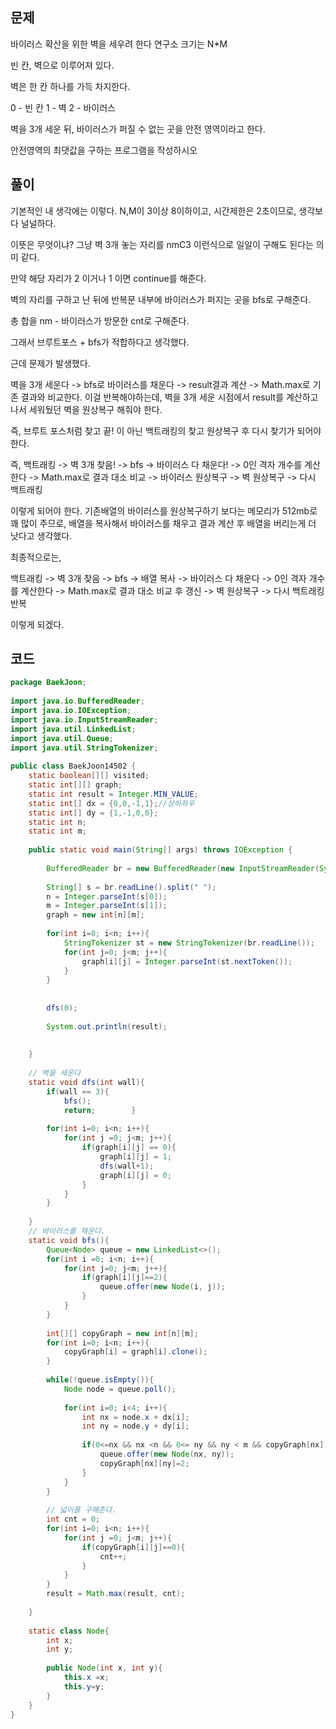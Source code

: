 ## 문제

바이러스 확산을 위한 벽을 세우려 한다
연구소 크기는 N\*M

빈 칸, 벽으로 이루어져 있다.

벽은 한 칸 하나를 가득 차지한다.

0 - 빈 칸
1 - 벽
2 - 바이러스

벽을 3개 세운 뒤, 바이러스가 퍼질 수 없는 곳을 안전 영역이라고 한다.

안전영역의 최댓값을 구하는 프로그램을 작성하시오

## 풀이

기본적인 내 생각에는 이렇다.
N,M이 3이상 8이하이고, 시간제한은 2초이므로, 생각보다 널널하다.

이뜻은 무엇이냐? 그냥 벽 3개 놓는 자리를 nmC3 이런식으로 일일이 구해도 된다는 의미 같다.

만약 해당 자리가 2 이거나 1 이면 continue를 해준다.

벽의 자리를 구하고 난 뒤에 반복문 내부에 바이러스가 퍼지는 곳을 bfs로 구해준다.

총 합을 nm - 바이러스가 방문한 cnt로 구해준다.

그래서 브루트포스 + bfs가 적합하다고 생각했다.

근데 문제가 발생했다.

벽을 3개 세운다 -> bfs로 바이러스를 채운다 -> result결과 계산 -> Math.max로 기존 결과와 비교한다.
이걸 반복해야하는데, 벽을 3개 세운 시점에서 result를 계산하고나서 세워뒀던 벽을 원상복구 해줘야 한다.

즉, 브루트 포스처럼 찾고 끝! 이 아닌 백트래킹의 찾고 원상복구 후 다시 찾기가 되어야 한다.

즉, 백트래킹 -> 벽 3개 찾음! -> bfs -> 바이러스 다 채운다! -> 0인 격자 개수를 계산한다 -> Math.max로 결과 대소 비교 -> 바이러스 원상복구 -> 벽 원상복구 -> 다시 백트래킹

이렇게 되어야 한다.
기존배열의 바이러스를 원상복구하기 보다는 메모리가 512mb로 꽤 많이 주므로, 배열을 복사해서 바이러스를 채우고 결과 계산 후 배열을 버리는게 더 낫다고 생각했다.

최종적으로는,

백트래킹 -> 벽 3개 찾음 -> bfs -> 배열 복사 -> 바이러스 다 채운다 -> 0인 격자 개수를 계산한다 -> Math.max로 결과 대소 비교 후 갱신 -> 벽 원상복구 -> 다시 백트래킹 반복

이렇게 되겠다.

## 코드


```java
package BaekJoon;  
  
import java.io.BufferedReader;  
import java.io.IOException;  
import java.io.InputStreamReader;  
import java.util.LinkedList;  
import java.util.Queue;  
import java.util.StringTokenizer;  
  
public class BaekJoon14502 {  
    static boolean[][] visited;  
    static int[][] graph;  
    static int result = Integer.MIN_VALUE;  
    static int[] dx = {0,0,-1,1};//상하좌우  
    static int[] dy = {1,-1,0,0};  
    static int n;  
    static int m;  
  
    public static void main(String[] args) throws IOException {  
  
        BufferedReader br = new BufferedReader(new InputStreamReader(System.in));  
  
        String[] s = br.readLine().split(" ");  
        n = Integer.parseInt(s[0]);  
        m = Integer.parseInt(s[1]);  
        graph = new int[n][m];  
  
        for(int i=0; i<n; i++){  
            StringTokenizer st = new StringTokenizer(br.readLine());  
            for(int j=0; j<m; j++){  
                graph[i][j] = Integer.parseInt(st.nextToken());  
            }  
        }  
  
  
        dfs(0);  
  
        System.out.println(result);  
  
  
    }  
  
    // 벽을 세운다  
    static void dfs(int wall){  
        if(wall == 3){  
            bfs();  
            return;        }  
  
        for(int i=0; i<n; i++){  
            for(int j =0; j<m; j++){  
                if(graph[i][j] == 0){  
                    graph[i][j] = 1;  
                    dfs(wall+1);  
                    graph[i][j] = 0;  
                }  
            }  
        }  
  
    }  
    // 바이러스를 채운다.  
    static void bfs(){  
        Queue<Node> queue = new LinkedList<>();  
        for(int i =0; i<n; i++){  
            for(int j=0; j<m; j++){  
                if(graph[i][j]==2){  
                    queue.offer(new Node(i, j));  
                }  
            }  
        }  
  
        int[][] copyGraph = new int[n][m];  
        for(int i=0; i<n; i++){  
            copyGraph[i] = graph[i].clone();  
        }  
  
        while(!queue.isEmpty()){  
            Node node = queue.poll();  
  
            for(int i=0; i<4; i++){  
                int nx = node.x + dx[i];  
                int ny = node.y + dy[i];  
  
                if(0<=nx && nx <n && 0<= ny && ny < m && copyGraph[nx][ny]==0){  
                    queue.offer(new Node(nx, ny));  
                    copyGraph[nx][ny]=2;  
                }  
            }  
        }  
  
        // 넓이를 구해준다.  
        int cnt = 0;  
        for(int i=0; i<n; i++){  
            for(int j =0; j<m; j++){  
                if(copyGraph[i][j]==0){  
                    cnt++;  
                }  
            }  
        }  
        result = Math.max(result, cnt);  
  
    }  
  
    static class Node{  
        int x;  
        int y;  
  
        public Node(int x, int y){  
            this.x =x;  
            this.y=y;  
        }  
    }  
}
```